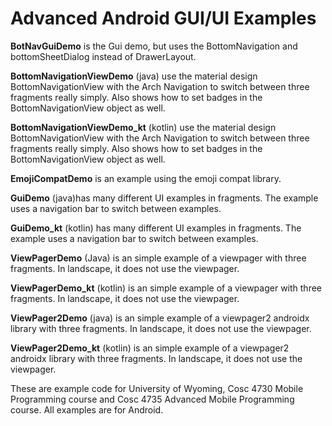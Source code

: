 Advanced Android GUI/UI Examples
===========

<b>BotNavGuiDemo</b> is the Gui demo, but uses the BottomNavigation and bottomSheetDialog instead of DrawerLayout.

<b>BottomNavigationViewDemo</b> (java) use the material design BottomNavigationView with the Arch Navigation to switch between three fragments really simply.  Also shows how to set badges in the BottomNavigationView object as well.

<b>BottomNavigationViewDemo_kt</b> (kotlin) use the material design BottomNavigationView with the Arch Navigation to switch between three fragments really simply. Also shows how to set badges in the BottomNavigationView object as well.

<b>EmojiCompatDemo</b> is an example using the emoji compat library.

<b>GuiDemo</b> (java)has many different UI examples in fragments.  The example uses a navigation bar to switch between examples.

<b>GuiDemo_kt</b> (kotlin) has many different UI examples in fragments.  The example uses a navigation bar to switch between examples.

<b>ViewPagerDemo</b> (Java) is an simple example of a viewpager with three fragments.  In landscape, it does not use the viewpager.

<b>ViewPagerDemo_kt</b> (kotlin) is an simple example of a viewpager with three fragments.  In landscape, it does not use the viewpager.

<b>ViewPager2Demo</b> (java) is an simple example of a viewpager2 androidx library with three fragments.  In landscape, it does not use the viewpager.

<b>ViewPager2Demo_kt</b> (kotlin) is an simple example of a viewpager2 androidx library with three fragments.  In landscape, it does not use the viewpager.

These are example code for University of Wyoming, Cosc 4730 Mobile Programming course and Cosc 4735 Advanced Mobile Programming course.
All examples are for Android.
